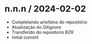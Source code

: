 
n.n.n / 2024-02-02
==================

  * Completando artefatos do repositório
  * Atualização do Gitignore
  * Transferido do repositorio BZR
  * Initial commit

